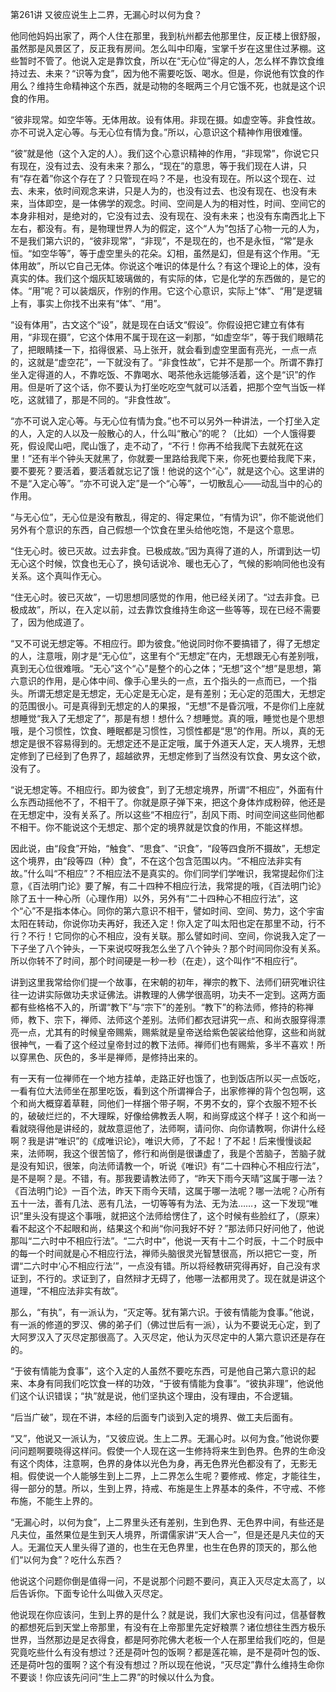 第261讲 又彼应说生上二界，无漏心时以何为食？

他同他妈妈出家了，两个人住在那里，我到杭州都去他那里住，反正楼上很舒服，虽然那是风景区了，反正我有房间。怎么叫中印庵，宝掌千岁在这里住过茅棚。这些暂时不管了。他说入定是靠饮食，所以在“无心位”得定的人，怎么样不靠饮食维持过去、未来？“识等为食”，因为他不需要吃饭、喝水。但是，你说他有饮食的作用么？维持生命精神这个东西，就是动物的冬眠两三个月它饿不死，也就是这个识食的作用。

“彼非现常。如空华等。无体用故。设有体用。非现在摄。如虚空等。非食性故。亦不可说入定心等。与无心位有情为食。”所以，心意识这个精神作用很难懂。

“彼”就是他（这个入定的人）。我们这个心意识精神的作用，“非现常”，你说它只有现在，没有过去、没有未来？那么，“现在”的意思，等于我们现在人讲，只有“存在着”你这个存在了？只管现在吗？不是，也没有现在。所以这个现在、过去、未来，依时间观念来讲，只是人为的，也没有过去、也没有现在、也没有未来，当体即空，是一体佛学的观念。时间、空间是人为的相对性，时间、空间它的本身非相对，是绝对的，它没有过去、没有现在、没有未来；也没有东南西北上下左右，都没有。有，是物理世界人为的假定，这个“人为”包括了心物一元的人为，不是我们第六识的，“彼非现常”，“非现”，不是现在的，也不是永恒，“常”是永恒。“如空华等”，等于虚空里头的花朵。幻相，虽然是幻，但是有这个作用。“无体用故”，所以它自己无体。你说这个唯识的体是什么？有这个理论上的体，没有真实的体。我们这个烟灰缸玻璃做的，有实际的体，它是化学的东西做的，是它的体。“用”呢？可以装烟灰，作别的作用。它这个心意识，实际上“体”、“用”是逻辑上有，事实上你找不出来有“体”、“用”。

“设有体用”，古文这个“设”，就是现在白话文“假设”。你假设把它建立有体有用，“非现在摄”，它这个体用不属于现在这一刹那，“如虚空华”，等于我们眼睛花了，把眼睛揉一下，掐得很紧、马上张开，就会看到虚空里面有亮光，一点一点的，这就是“虚空花”，一下就没有了。“非食性故”，它并不是那一个。所谓不靠打坐入定得道的人，不靠吃饭、不靠喝水、喝茶他永远能够活着，这个是“识”的作用。但是听了这个话，你不要认为打坐吃吃空气就可以活着，把那个空气当饭一样吃，这就错了，那是不同的。“非食性故”。

“亦不可说入定心等。与无心位有情为食。”也不可以另外一种讲法，一个打坐入定的人，入定的人以及一般散心的人，什么叫“散心”的呢？（比如）一个人饿得要死，假设爬山吧，爬山饿了，走不动了，“不行！你再不给我爬下去就死在这里！”还有半个钟头天就黑了，你就要一里路给我爬下来，你死也要给我爬下来，要不要死？要活着，要活着就忘记了饿！他说的这个“心”，就是这个心。这里讲的不是“入定心等”。“亦不可说入定”是一个“心等”，一切散乱心——动乱当中的心的作用。

“与无心位”，无心位是没有散乱，得定的、得定果位，“有情为识”，你不能说他们另外有个意识的东西，自己假想一个饮食在里头给他吃饱，不是这个意思。

“住无心时。彼已灭故。过去非食。已极成故。”因为真得了道的人，所谓到达一切无心这个时候，饮食也无心了，换句话说冷、暖也无心了，气候的影响同他也没有关系。这个真叫作无心。

“住无心时。彼已灭故”，一切思想同感觉的作用，他已经关闭了。“过去非食。已极成故”，所以，在入定以前，过去靠饮食维持生命这一些等等，现在已经不需要了，因为他成道了。

“又不可说无想定等。不相应行。即为彼食。”他说同时你不要搞错了，得了无想定的人，注意哦，刚才是“无心位”，这里有个“无想定”在内，无想跟无心有差别哦，真到无心位很难哦。“无心”这个“心”是整个的心之体；“无想”这个“想”是思想，第六意识的作用，是心体中间、像手心里头的一点，五个指头的一点而已，一个指头。所谓无想定是无想定，无心定是无心定，是有差别；无心定的范围大，无想定的范围很小。可是真得到无想定的人的果报，“无想”不是昏沉哦，不是你们上座就想睡觉“我入了无想定了”，那是有想！想什么？想睡觉。真的哦，睡觉也是个思想哦，是个习惯性，饮食、睡眠都是习惯性，习惯性都是“思”的作用。所以，真的无想定是很不容易得到的。无想定还不是正定哦，属于外道天人定，天人境界，无想定修到了已经到了色界了，超越欲界，无想定修到了当然没有饮食、男女这个欲，没有了。

“说无想定等。不相应行。即为彼食”，到了无想定境界，所谓“不相应”，外面有什么东西动摇他不了，不相干了。你就是原子弹下来，把这个身体炸成粉碎，他还是在无想定中，没有关系了。所以这些“不相应行”，刮风下雨、时间空间这些同他都不相干。你不能说这个无想定、那个定的境界就是饮食的作用，不能这样想。

因此说，由“段食”开始，“触食”、“思食”、“识食”，“段等四食所不摄故”，无想定这个境界，由“段等四（种）食”，不在这个包含范围以内。“不相应法非实有故。”什么叫“不相应”？不相应法不是真实的。你们同学们学唯识，我常提起你们注意，《百法明门论》要了解，有二十四种不相应行法，我常提的哦，《百法明门论》除了五十一种心所（心理作用）以外，另外有“二十四种心不相应行法”，这个“心”不是指本体心。同你的第六意识不相干，譬如时间、空间、势力，这个宇宙太阳在转动，你说你功夫再好，我还入定！你入定了叫太阳也定在那里不动，行不行？不行！它同你的心不相应，没有关联。那么譬如时间、空间，你说我入定了一下子坐了八个钟头，一下来说哎呀我怎么坐了八个钟头？那个时间同你没有关系。所以你转不了时间，那个时间硬是一秒一秒（在走），这个叫作“不相应行”。

讲到这里我常给你们提一个故事，在宋朝的初年，禅宗的教下、法师们研究唯识往往一边讲实际做功夫求证佛法。讲教理的人佛学很高明，功夫不一定到。这两方面都有些格格不入的，所谓“教下”与“宗下”的差别。“教下”的称法师，修持的称禅师，教下、宗下，禅师、法师这个差别。法师们都衣冠讲究一点、和尚衣服穿得漂亮一点，尤其有的时候皇帝赐紫，赐紫就是皇帝送给紫色袈裟给他穿，这些和尚就很神气，一看了这个经过皇帝封过的教下法师。禅师们也有赐紫，多半不喜欢！所以穿黑色、灰色的，多半是禅师，是修持出来的。

有一天有一位禅师在一个地方挂单，走路正好也饿了，也到饭店所以买一点饭吃，一看有位大法师坐在那里吃饭，看到这个所谓禅合子，出家修禅的背个包包啊，这个和尚大概穿着草鞋，同他们一样捆个带子啊，不男不女的，穿个衣服不短不长的，破破烂烂的，不大理睬，好像给佛教丢人啊，和尚穿成这个样子！这个和尚一看就晓得他是讲经的，就故意逗他了，法师啊，请问你、向你请教啊，你讲什么经啊？我是讲“唯识”的《成唯识论》，唯识大师，了不起！了不起！后来慢慢谈起来，法师啊，我这个很苦恼了，修行和尚倒是很谦虚了，我是个苦脑子，苦脑子就是没有知识，很笨，向法师请教一个，听说《唯识》有“二十四种心不相应行法”，是不是啊？是。不错，有。那我要请教法师了，“昨天下雨今天晴”这属于哪一法？《百法明门论》一百个法，昨天下雨今天晴，这属于哪一法呢？哪一法呢？心所有五十一法，善有几法、恶有几法，一切等等有为法、无为法……，这一下发现“唯识”里头没有提这个事哦，就把这个法师给愣住了，这个时候有些脸红了，（原来）看不起这个不起眼和尚，结果这个和尚“你问我好不好？”那法师只好问他了，他说那叫“二六时中不相应行法”。“二六时中”，他说一天有十二个时辰，十二个时辰中的每一个时间就是心不相应行法，禅师头脑很灵光智慧很高，所以把它一变，所谓“二六时中‘心不相应行法’”，一点没有错。所以将经教研究得再好，自己没有求证到，不行的。求证到了，自然辩才无碍了，他哪一法都用灵了。现在就是讲这个道理，“不相应法非实有故”。

那么，“有执”，有一派认为，“灭定等。犹有第六识。于彼有情能为食事。”他说，有一派的修道的罗汉、佛的弟子们（佛过世后有一派），认为不要说无心定，到了大阿罗汉入了灭尽定那很高了。入灭尽定，他认为灭尽定中的人第六意识还是存在的。

“于彼有情能为食事”，这个入定的人虽然不要吃东西，可是他自己第六意识的起来、本身有同我们吃饮食一样的功效，“于彼有情能为食事”。“彼执非理”，他说他们这个认识错误；“执”就是说，他们坚执这个理由，没有理由，不合逻辑。

“后当广破”，现在不讲，本经的后面专门谈到入定的境界、做工夫后面有。

“又”，他说又一派认为，“又彼应说。生上二界。无漏心时。以何为食。”他说你要问问题啊要晓得这样问。假使一个人现在这一生修持将来生到色界。色界的生命没有这个肉体，注意啊，色界的身体以光色为身，再无色界光色都没有了，无影无相。假使说一个人能够生到上二界，上二界怎么生呢？要修戒、修定，才能往生，得一部分的慧。所以，生到上界，持戒、布施是生上界基本的条件，不守戒、不修布施，不能生上界的。

“无漏心时，以何为食”，上二界里头还有差别，生到色界、无色界中间，有些还是凡夫位，虽然果位是生到天人境界，所谓儒家讲“天人合一”，但是还是凡夫位的天人。无漏位天人里头得了道的，也生在无色界里，也生在色界的顶天的，那么他们“以何为食”？吃什么东西？

他说这个问题你倒是值得一问，不是说那个问题不要问，真正入灭尽定太高了，以后告诉你。下面专论什么叫做入灭尽定。

他说现在你应该问，生到上界的是什么？就是说，我们大家也没有问过，信基督教的都想死后到天堂上帝那里，有没有在上帝那里先定好粮票？诸位想往生西方极乐世界，当然那边是足衣得食，都是阿弥陀佛大老板一个人在那里给我们吃的，但是究竟吃些什么有没有想过？还是荷叶包的饭啊？都是莲花嘛，是不是荷叶包的饭、还是荷叶包的蛋啊？这个有没有想过？所以现在他说，“灭尽定”靠什么维持生命你不要谈！你应该先问问“生上二界”的时候以什么为食。


